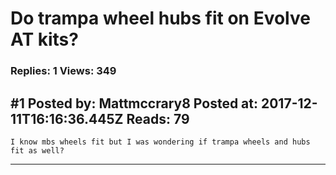 # Do trampa wheel hubs fit on Evolve AT kits?

### Replies: 1 Views: 349

## \#1 Posted by: Mattmccrary8 Posted at: 2017-12-11T16:16:36.445Z Reads: 79

```
I know mbs wheels fit but I was wondering if trampa wheels and hubs fit as well?
```

---
